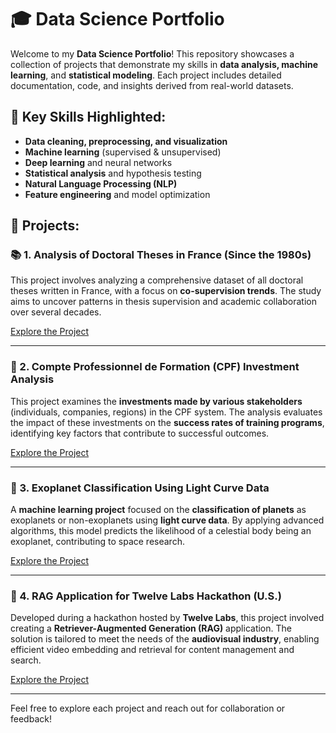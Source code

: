 # 🎓 Data Science Portfolio

Welcome to my **Data Science Portfolio**! This repository showcases a collection of projects that demonstrate my skills in **data analysis, machine learning**, and **statistical modeling**. Each project includes detailed documentation, code, and insights derived from real-world datasets.

## 🔑 **Key Skills Highlighted:**
- **Data cleaning, preprocessing, and visualization**
- **Machine learning** (supervised & unsupervised)
- **Deep learning** and neural networks
- **Statistical analysis** and hypothesis testing
- **Natural Language Processing (NLP)**
- **Feature engineering** and model optimization

## 📂 **Projects:**

### 📚 1. Analysis of Doctoral Theses in France (Since the 1980s)
This project involves analyzing a comprehensive dataset of all doctoral theses written in France, with a focus on **co-supervision trends**. The study aims to uncover patterns in thesis supervision and academic collaboration over several decades.

[Explore the Project](#link-to-project)

---

### 💼 2. Compte Professionnel de Formation (CPF) Investment Analysis
This project examines the **investments made by various stakeholders** (individuals, companies, regions) in the CPF system. The analysis evaluates the impact of these investments on the **success rates of training programs**, identifying key factors that contribute to successful outcomes.

[Explore the Project](https://github.com/nwujczak/data-science-portfolio/tree/main/CPF_Analysis)

---

### 🌌 3. Exoplanet Classification Using Light Curve Data
A **machine learning project** focused on the **classification of planets** as exoplanets or non-exoplanets using **light curve data**. By applying advanced algorithms, this model predicts the likelihood of a celestial body being an exoplanet, contributing to space research.

[Explore the Project](#link-to-project)

---

### 🎥 4. RAG Application for Twelve Labs Hackathon (U.S.)
Developed during a hackathon hosted by **Twelve Labs**, this project involved creating a **Retriever-Augmented Generation (RAG)** application. The solution is tailored to meet the needs of the **audiovisual industry**, enabling efficient video embedding and retrieval for content management and search.

[Explore the Project](#link-to-project)

---

Feel free to explore each project and reach out for collaboration or feedback!
